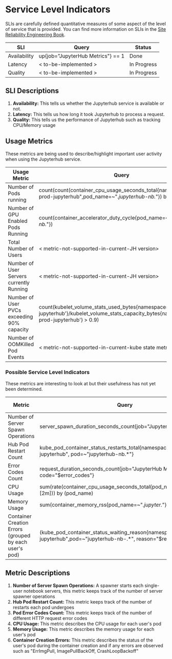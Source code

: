 # Service Level Indicators

SLIs are carefully defined quantitative measures of some aspect of the level of service that is provided. You can find more information on SLIs in the [Site Reliability Engineering Book](https://landing.google.com/sre/sre-book/chapters/service-level-objectives).

| SLI                                    | Query                                                                                                     | Status                        |
|----------------------------------------|-----------------------------------------------------------------------------------------------------------|-------------------------------|
| Availability                           | up{job="JupyterHub Metrics"} == 1                                                                             | Done                          |
| Latency             | < to-be-implemented >    | In Progress |
| Quality                  |           < to-be-implemented >                                              | In Progress                          |

## SLI Descriptions

1. **Availability:** This tells us whether the Jupyterhub service is available or not.
2. **Latency:** This tells us how long it took Jupyterhub to process a request.
3. **Quality:** This tells us the performance of Jupyterhub such as tracking CPU/Memory usage

## Usage Metrics

These metrics are being used to describe/highlight important user activity when using the Jupyterhub service.

| Usage Metric              | Query                                                                 | Status   |
|---------------------------|-----------------------------------------------------------------------|----------|
| Number of Pods running | count(count(container_cpu_usage_seconds_total{namespace="dh-prod-jupyterhub",pod_name=~".*jupyterhub-nb.*"}) by(pod_name)) | Done     |
| Number of GPU Enabled Pods Running    | count(container_accelerator_duty_cycle{pod_name=~".*jupyterhub-nb.*"})                        | Done     |
| Total Number of Users    | < metric-not-supported-in-current-JH version>        | On Hold      |
| Number of User Servers currently Running            | < metric-not-supported-in-current-JH version>   | On Hold |
| Number of User PVCs exceeding 90% capacity            | count(kubelet_volume_stats_used_bytes{namespace='dh-prod-jupyterhub'}/kubelet_volume_stats_capacity_bytes{namespace='dh-prod-jupyterhub'} > 0.9)   | Done |
| Number of OOMKilled Pod Events            | < metric-not-supported-in-current-kube state metric version >  | On Hold |

### Possible Service Level Indicators

These metrics are interesting to look at but their usefulness has not yet been determined.

| Metric                                 | Query                                                                                                                                                                                                                             | Possible Usage | Status                  |
|----------------------------------------|-----------------------------------------------------------------------------------------------------------------------------------------------------------------------------------------------------------------------------------|----------------|-------------------------|
| Number of Server Spawn Operations             | server_spawn_duration_seconds_count{job="JupyterHub Metrics"} | SRE SLI  | Done                    |
| Hub Pod Restart Count           | kube_pod_container_status_restarts_total{namespace="dh-prod-jupyterhub", pod=~"jupyterhub-nb.*"}                                                                            | SRE SLI        | Done                    |
| Error Codes Count    | request_duration_seconds_count{job="JupyterHub Metrics", code="$error_codes"}                                                                                                                                                                                                            | SRE SLI  | Done                |
| CPU Usage       | sum(rate(container_cpu_usage_seconds_total{pod_name=~".*jupyter.*"}[2m])) by (pod_name)                                                                                                                         | SRE SLI        | Done |
| Memory Usage | sum(container_memory_rss{pod_name=~".*jupyter.*"}) by (pod_name)                                                                                                                         | SRE SLI        | Done |
| Container Creation Errors (grouped by each user's pod) | (kube_pod_container_status_waiting_reason{namespace="dh-prod-jupyterhub",pod=~"jupyterhub-nb-.*", reason="$reason"} == 1)                                                                                                                         | SRE SLI        | Done |

## Metric Descriptions

1. **Number of Server Spawn Operations:** A spawner starts each single-user notebook servers, this metric keeps track of the number of server spawner operations
2. **Hub Pod Restart Count:** This metric keeps track of the number of restarts each pod undergoes
3. **Pod Error Codes Count:** This metric keeps track of the number of different HTTP request error codes
4. **CPU Usage:** This metric describes the CPU usage for each user's pod
5. **Memory Usage:** This metric describes the memory usage for each user's pod
6. **Container Creation Errors:** This metric describes the status of the user's pod during the container creation and if any errors are observed such as "ErrImgPull, ImagePullBackOff, CrashLoopBackoff"
